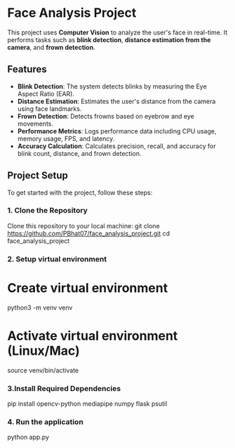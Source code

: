 # Face Analysis Project 

This project uses **Computer Vision**  to analyze the user's face in real-time. It performs tasks such as **blink detection**, **distance estimation from the camera**, and **frown detection**.

## Features

- **Blink Detection**: The system detects blinks by measuring the Eye Aspect Ratio (EAR).
- **Distance Estimation**: Estimates the user's distance from the camera using face landmarks.
- **Frown Detection**: Detects frowns based on eyebrow and eye movements.
- **Performance Metrics**: Logs performance data including CPU usage, memory usage, FPS, and latency.
- **Accuracy Calculation**: Calculates precision, recall, and accuracy for blink count, distance, and frown detection.

## Project Setup

To get started with the project, follow these steps:

### 1. Clone the Repository
Clone this repository to your local machine:
git clone https://github.com/PBhat07/face_analysis_project.git
cd face_analysis_project

### 2. Setup virtual environment
# Create virtual environment
python3 -m venv venv

# Activate virtual environment (Linux/Mac)
source venv/bin/activate

### 3.Install Required Dependencies
pip install opencv-python mediapipe numpy flask psutil

### 4. Run the application
python app.py




